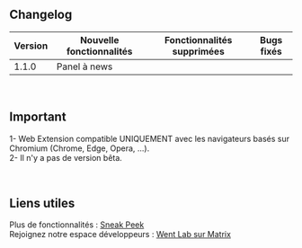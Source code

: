 <!-- ![Logo](./icons/news-240.png "image") -->

Changelog
-----
| Version | Nouvelle fonctionnalités | Fonctionnalités supprimées | Bugs fixés |
|-|-|-|-|
| 1.1.0   | Panel à news |

<br>

Important
-----
1- Web Extension compatible UNIQUEMENT avec les navigateurs basés sur Chromium (Chrome, Edge, Opera, ...).
<br>2- Il n'y a pas de version bêta.

<br>

Liens utiles
-----
Plus de fonctionnalités : [Sneak Peek](https://github.com/went-lab/actuality-feed/projects/1)
<br>
Rejoignez notre espace développeurs : [Went Lab sur Matrix](https://matrix.to/#/!lxcPRdYLgtJDHXJlWo:matrix.org?via=matrix.org)
